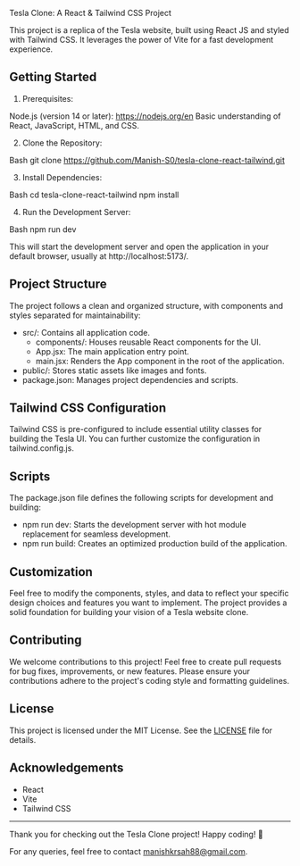 Tesla Clone: A React & Tailwind CSS Project

This project is a replica of the Tesla website, built using React JS and styled with Tailwind CSS. It leverages the power of Vite for a fast development experience.

## Getting Started

1. Prerequisites:

Node.js (version 14 or later): https://nodejs.org/en
Basic understanding of React, JavaScript, HTML, and CSS.

2. Clone the Repository:

Bash
git clone https://github.com/Manish-S0/tesla-clone-react-tailwind.git

3. Install Dependencies:

Bash
cd tesla-clone-react-tailwind
npm install

4. Run the Development Server:

Bash
npm run dev

This will start the development server and open the application in your default browser, usually at http://localhost:5173/.

## Project Structure

The project follows a clean and organized structure, with components and styles separated for maintainability:

* src/: Contains all application code.
  * components/: Houses reusable React components for the UI.
  * App.jsx: The main application entry point.
  * main.jsx: Renders the App component in the root of the application.
* public/: Stores static assets like images and fonts.
* package.json: Manages project dependencies and scripts.

## Tailwind CSS Configuration

Tailwind CSS is pre-configured to include essential utility classes for building the Tesla UI. You can further customize the configuration in tailwind.config.js.

## Scripts

The package.json file defines the following scripts for development and building:

* npm run dev: Starts the development server with hot module replacement for seamless development.
* npm run build: Creates an optimized production build of the application.
  
## Customization

Feel free to modify the components, styles, and data to reflect your specific design choices and features you want to implement. The project provides a solid foundation for building your vision of a Tesla website clone.

## Contributing

We welcome contributions to this project! Feel free to create pull requests for bug fixes, improvements, or new features. Please ensure your contributions adhere to the project's coding style and formatting guidelines.

## License

This project is licensed under the MIT License. See the [LICENSE](LICENSE) file for details.

## Acknowledgements
* React
* Vite
* Tailwind CSS

***

Thank you for checking out the Tesla Clone project! Happy coding! 🚀

For any queries, feel free to contact manishkrsah88@gmail.com.







